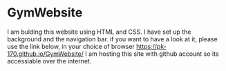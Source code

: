 # GymWebsite

I am bulding this website using HTML and CSS. I have set up the background and the navigation bar. 
if you want to have a look at it, please use the link below, in your choice of browser
https://pk-170.github.io/GymWebsite/
I am hosting this site with github account so its accessiable over the internet. 
